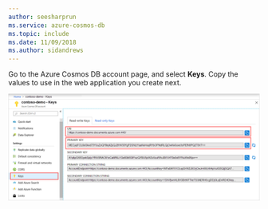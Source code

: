 ```yaml
---
author: seesharprun
ms.service: azure-cosmos-db
ms.topic: include
ms.date: 11/09/2018
ms.author: sidandrews
---
```

  Go to the Azure Cosmos DB account page, and select **Keys**. Copy the values to use in the web application you create next.

![Screenshot of the Azure portal with the Keys button highlighted on the Azure Cosmos DB account page](./media/cosmos-db-keys/copy-keys.png)
